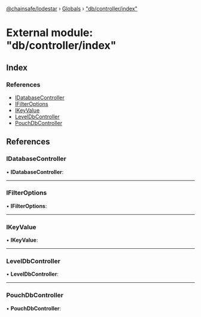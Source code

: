[@chainsafe/lodestar](../README.md) › [Globals](../globals.md) › ["db/controller/index"](_db_controller_index_.md)

# External module: "db/controller/index"

## Index

### References

* [IDatabaseController](_db_controller_index_.md#idatabasecontroller)
* [IFilterOptions](_db_controller_index_.md#ifilteroptions)
* [IKeyValue](_db_controller_index_.md#ikeyvalue)
* [LevelDbController](_db_controller_index_.md#leveldbcontroller)
* [PouchDbController](_db_controller_index_.md#pouchdbcontroller)

## References

###  IDatabaseController

• **IDatabaseController**:

___

###  IFilterOptions

• **IFilterOptions**:

___

###  IKeyValue

• **IKeyValue**:

___

###  LevelDbController

• **LevelDbController**:

___

###  PouchDbController

• **PouchDbController**:
